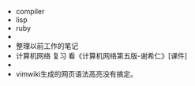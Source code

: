 
- compiler
- lisp
- ruby
- 
- 整理以前工作的笔记
- 计算机网络 复习  看《计算机网络第五版-谢希仁》[课件]
- 
- vimwiki生成的网页语法高亮没有搞定。
